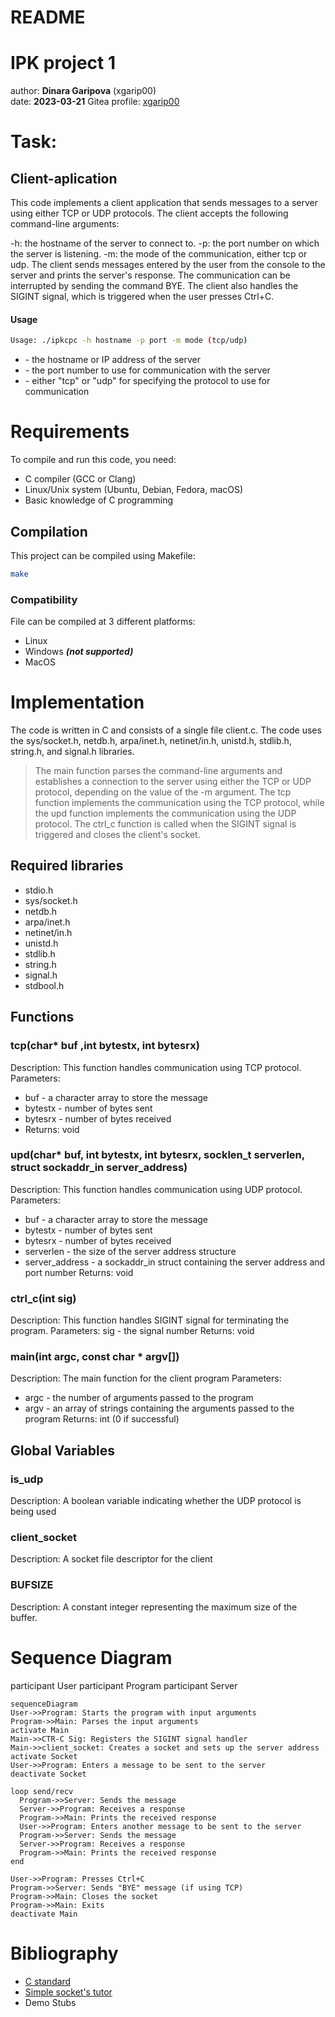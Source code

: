 # README
# IPK project 1
author: **Dinara Garipova** (xgarip00)  
date: **2023-03-21**
Gitea profile: [xgarip00](https://git.fit.vutbr.cz/xgarip00)

# Task:
## Client-aplication
This code implements a client application that sends messages to a server using either TCP or UDP protocols. The client accepts the following command-line arguments:

-h: the hostname of the server to connect to.
-p: the port number on which the server is listening.
-m: the mode of the communication, either tcp or udp.
The client sends messages entered by the user from the console to the server and prints the server's response. The communication can be interrupted by sending the command BYE. The client also handles the SIGINT signal, which is triggered when the user presses Ctrl+C.

#### Usage
```bash
Usage: ./ipkcpc -h hostname -p port -m mode (tcp/udp)
```
* <hostname> - the hostname or IP address of the server
* <port> - the port number to use for communication with the server
* <mode> - either "tcp" or "udp" for specifying the protocol to use for communication

# Requirements
To compile and run this code, you need:

* C compiler (GCC or Clang)
* Linux/Unix system (Ubuntu, Debian, Fedora, macOS)
* Basic knowledge of C programming

## Compilation
This project can be compiled using Makefile:
```bash
make
```
### Compatibility
File can be compiled at 3 different platforms:
* Linux
* Windows **_(not supported)_**
* MacOS


# Implementation
The code is written in C and consists of a single file client.c. The code uses the sys/socket.h, netdb.h, arpa/inet.h, netinet/in.h, unistd.h, stdlib.h, string.h, and signal.h libraries.

>The main function parses the command-line arguments and establishes a connection to the server using either the TCP or UDP protocol, depending on the value of the -m argument. The tcp function implements the communication using the TCP protocol, while the upd function implements the communication using the UDP protocol. The ctrl_c function is called when the SIGINT signal is triggered and closes the client's socket.

## Required libraries
* stdio.h
* sys/socket.h
* netdb.h
* arpa/inet.h
* netinet/in.h
* unistd.h
* stdlib.h
* string.h
* signal.h
* stdbool.h

## Functions

### tcp(char* buf ,int bytestx, int bytesrx)
Description: This function handles communication using TCP protocol.
 Parameters:
* buf - a character array to store the message
* bytestx - number of bytes sent
* bytesrx - number of bytes received
* Returns: void

### upd(char* buf, int bytestx, int bytesrx, socklen_t serverlen, struct sockaddr_in server_address)

Description: This function handles communication using UDP protocol.
Parameters:
* buf - a character array to store the message
* bytestx - number of bytes sent
* bytesrx - number of bytes received
* serverlen - the size of the server address structure
* server_address - a sockaddr_in struct containing the server address and port number
Returns: void

### ctrl_c(int sig)
Description: This function handles SIGINT signal for terminating the program.
Parameters:
sig - the signal number
Returns: void

### main(int argc, const char * argv[])
Description: The main function for the client program
Parameters:
* argc - the number of arguments passed to the program
* argv - an array of strings containing the arguments passed to the program
Returns: int (0 if successful)

## Global Variables
### is_udp
Description: A boolean variable indicating whether the UDP protocol is being used
### client_socket
Description: A socket file descriptor for the client
### BUFSIZE
Description: A constant integer representing the maximum size of the buffer.

# Sequence Diagram
   participant User
   participant Program
   participant Server
   
   ```mermaid
   sequenceDiagram
   User->>Program: Starts the program with input arguments
   Program->>Main: Parses the input arguments
   activate Main
   Main->>CTR-C Sig: Registers the SIGINT signal handler
   Main->>client_socket: Creates a socket and sets up the server address
   activate Socket
   User->>Program: Enters a message to be sent to the server
   deactivate Socket

   loop send/recv
     Program->>Server: Sends the message
     Server->>Program: Receives a response
     Program->>Main: Prints the received response
     User->>Program: Enters another message to be sent to the server
     Program->>Server: Sends the message
     Server->>Program: Receives a response
     Program->>Main: Prints the received response
   end

   User->>Program: Presses Ctrl+C
   Program->>Server: Sends "BYE" message (if using TCP)
   Program->>Main: Closes the socket
   Program->>Main: Exits
   deactivate Main
   ```


# Bibliography
* [C standard](https://en.cppreference.com/w/c/language)
* [Simple socket's tutor](https://www.cs.rpi.edu/~moorthy/Courses/os98/Pgms/socket.html)
* Demo Stubs